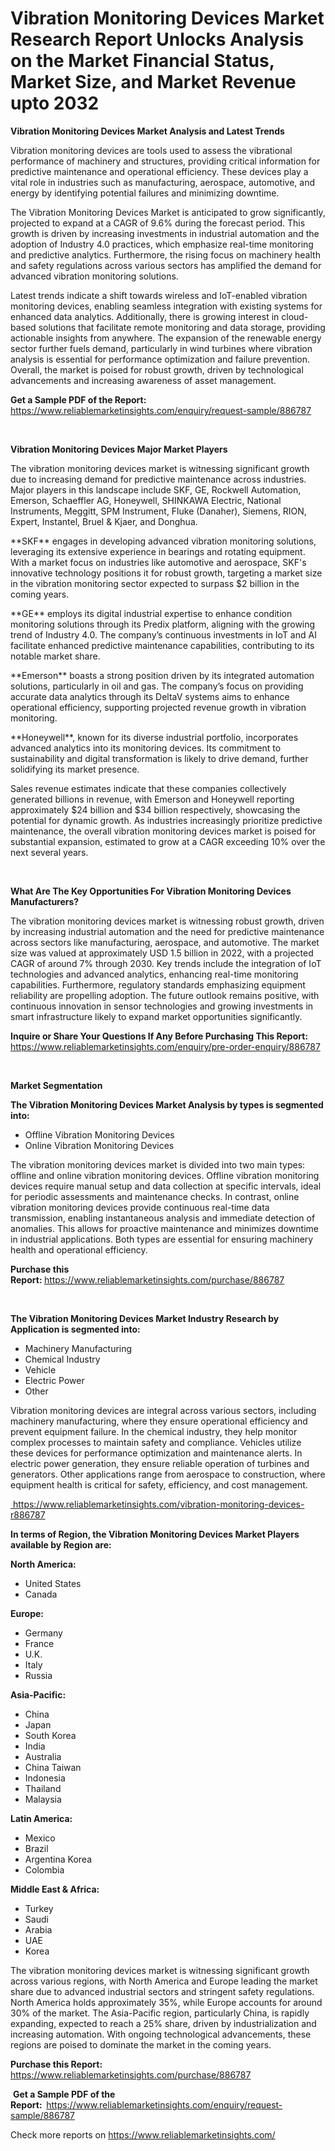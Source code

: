 <p><h1>Vibration Monitoring Devices Market Research Report Unlocks Analysis on the Market Financial Status, Market Size, and Market Revenue upto 2032</h1></p><p><strong>Vibration Monitoring Devices Market Analysis and Latest Trends</strong></p>
<p><p>Vibration monitoring devices are tools used to assess the vibrational performance of machinery and structures, providing critical information for predictive maintenance and operational efficiency. These devices play a vital role in industries such as manufacturing, aerospace, automotive, and energy by identifying potential failures and minimizing downtime.</p><p>The Vibration Monitoring Devices Market is anticipated to grow significantly, projected to expand at a CAGR of 9.6% during the forecast period. This growth is driven by increasing investments in industrial automation and the adoption of Industry 4.0 practices, which emphasize real-time monitoring and predictive analytics. Furthermore, the rising focus on machinery health and safety regulations across various sectors has amplified the demand for advanced vibration monitoring solutions.</p><p>Latest trends indicate a shift towards wireless and IoT-enabled vibration monitoring devices, enabling seamless integration with existing systems for enhanced data analytics. Additionally, there is growing interest in cloud-based solutions that facilitate remote monitoring and data storage, providing actionable insights from anywhere. The expansion of the renewable energy sector further fuels demand, particularly in wind turbines where vibration analysis is essential for performance optimization and failure prevention. Overall, the market is poised for robust growth, driven by technological advancements and increasing awareness of asset management.</p></p>
<p><strong>Get a Sample PDF of the Report:&nbsp;</strong> <a href="https://www.reliablemarketinsights.com/enquiry/request-sample/886787?utm_campaign=2449&utm_medium=2&utm_source=Github&utm_content=ia&utm_term=17022025&utm_id=vibration-monitoring-devices">https://www.reliablemarketinsights.com/enquiry/request-sample/886787</a></p>
<p>&nbsp;</p>
<p><strong>Vibration Monitoring Devices Major Market Players</strong></p>
<p><p>The vibration monitoring devices market is witnessing significant growth due to increasing demand for predictive maintenance across industries. Major players in this landscape include SKF, GE, Rockwell Automation, Emerson, Schaeffler AG, Honeywell, SHINKAWA Electric, National Instruments, Meggitt, SPM Instrument, Fluke (Danaher), Siemens, RION, Expert, Instantel, Bruel & Kjaer, and Donghua.</p><p>**SKF** engages in developing advanced vibration monitoring solutions, leveraging its extensive experience in bearings and rotating equipment. With a market focus on industries like automotive and aerospace, SKF's innovative technology positions it for robust growth, targeting a market size in the vibration monitoring sector expected to surpass $2 billion in the coming years.</p><p>**GE** employs its digital industrial expertise to enhance condition monitoring solutions through its Predix platform, aligning with the growing trend of Industry 4.0. The company’s continuous investments in IoT and AI facilitate enhanced predictive maintenance capabilities, contributing to its notable market share.</p><p>**Emerson** boasts a strong position driven by its integrated automation solutions, particularly in oil and gas. The company’s focus on providing accurate data analytics through its DeltaV systems aims to enhance operational efficiency, supporting projected revenue growth in vibration monitoring.</p><p>**Honeywell**, known for its diverse industrial portfolio, incorporates advanced analytics into its monitoring devices. Its commitment to sustainability and digital transformation is likely to drive demand, further solidifying its market presence.</p><p>Sales revenue estimates indicate that these companies collectively generated billions in revenue, with Emerson and Honeywell reporting approximately $24 billion and $34 billion respectively, showcasing the potential for dynamic growth. As industries increasingly prioritize predictive maintenance, the overall vibration monitoring devices market is poised for substantial expansion, estimated to grow at a CAGR exceeding 10% over the next several years.</p></p>
<p>&nbsp;</p>
<p><strong>What Are The Key Opportunities For Vibration Monitoring Devices Manufacturers?</strong></p>
<p><p>The vibration monitoring devices market is witnessing robust growth, driven by increasing industrial automation and the need for predictive maintenance across sectors like manufacturing, aerospace, and automotive. The market size was valued at approximately USD 1.5 billion in 2022, with a projected CAGR of around 7% through 2030. Key trends include the integration of IoT technologies and advanced analytics, enhancing real-time monitoring capabilities. Furthermore, regulatory standards emphasizing equipment reliability are propelling adoption. The future outlook remains positive, with continuous innovation in sensor technologies and growing investments in smart infrastructure likely to expand market opportunities significantly.</p></p>
<p><strong>Inquire or Share Your Questions If Any Before Purchasing This Report:</strong> <a href="https://www.reliablemarketinsights.com/enquiry/pre-order-enquiry/886787?utm_campaign=2449&utm_medium=2&utm_source=Github&utm_content=ia&utm_term=17022025&utm_id=vibration-monitoring-devices">https://www.reliablemarketinsights.com/enquiry/pre-order-enquiry/886787</a></p>
<p>&nbsp;</p>
<p><strong>Market Segmentation</strong></p>
<p><strong>The Vibration Monitoring Devices Market Analysis by types is segmented into:</strong></p>
<p><ul><li>Offline Vibration Monitoring Devices</li><li>Online Vibration Monitoring Devices</li></ul></p>
<p><p>The vibration monitoring devices market is divided into two main types: offline and online vibration monitoring devices. Offline vibration monitoring devices require manual setup and data collection at specific intervals, ideal for periodic assessments and maintenance checks. In contrast, online vibration monitoring devices provide continuous real-time data transmission, enabling instantaneous analysis and immediate detection of anomalies. This allows for proactive maintenance and minimizes downtime in industrial applications. Both types are essential for ensuring machinery health and operational efficiency.</p></p>
<p><strong>Purchase this Report:&nbsp;</strong><a href="https://www.reliablemarketinsights.com/purchase/886787?utm_campaign=2449&utm_medium=2&utm_source=Github&utm_content=ia&utm_term=17022025&utm_id=vibration-monitoring-devices">https://www.reliablemarketinsights.com/purchase/886787</a></p>
<p>&nbsp;</p>
<p><strong>The Vibration Monitoring Devices Market Industry Research by Application is segmented into:</strong></p>
<p><ul><li>Machinery Manufacturing</li><li>Chemical Industry</li><li>Vehicle</li><li>Electric Power</li><li>Other</li></ul></p>
<p><p>Vibration monitoring devices are integral across various sectors, including machinery manufacturing, where they ensure operational efficiency and prevent equipment failure. In the chemical industry, they help monitor complex processes to maintain safety and compliance. Vehicles utilize these devices for performance optimization and maintenance alerts. In electric power generation, they ensure reliable operation of turbines and generators. Other applications range from aerospace to construction, where equipment health is critical for safety, efficiency, and cost management.</p></p>
<p><a href="https://www.reliablemarketinsights.com/vibration-monitoring-devices-r886787?utm_campaign=2449&utm_medium=2&utm_source=Github&utm_content=ia&utm_term=17022025&utm_id=vibration-monitoring-devices">&nbsp;https://www.reliablemarketinsights.com/vibration-monitoring-devices-r886787</a></p>
<p><strong>In terms of Region, the Vibration Monitoring Devices Market Players available by Region are:</strong></p>
<p>
    <p> <strong> North America: </strong>
        <ul>
            <li>United States</li>
            <li>Canada</li>
        </ul>
        </p> 
    <p> <strong> Europe: </strong>
        <ul>
            <li>Germany</li>
            <li>France</li>
            <li>U.K.</li>
            <li>Italy</li>
            <li>Russia</li>
        </ul>
        </p> 
    <p> <strong> Asia-Pacific: </strong>
        <ul>
            <li>China</li>
            <li>Japan</li>
            <li>South Korea</li>
            <li>India</li>
            <li>Australia</li>
            <li>China Taiwan</li>
            <li>Indonesia</li>
            <li>Thailand</li>
            <li>Malaysia</li>
        </ul>
        </p> 
    <p> <strong> Latin America: </strong>
        <ul>
            <li>Mexico</li>
            <li>Brazil</li>
            <li>Argentina Korea</li>
            <li>Colombia</li>
        </ul>
        </p> 
    <p> <strong> Middle East & Africa: </strong>
        <ul>
            <li>Turkey</li>
            <li>Saudi</li>
            <li>Arabia</li>
            <li>UAE</li>
            <li>Korea</li>
        </ul>
    </p>
    </p>
<p><p>The vibration monitoring devices market is witnessing significant growth across various regions, with North America and Europe leading the market share due to advanced industrial sectors and stringent safety regulations. North America holds approximately 35%, while Europe accounts for around 30% of the market. The Asia-Pacific region, particularly China, is rapidly expanding, expected to reach a 25% share, driven by industrialization and increasing automation. With ongoing technological advancements, these regions are poised to dominate the market in the coming years.</p></p>
<p><strong>Purchase this Report: </strong><a href="https://www.reliablemarketinsights.com/purchase/886787?utm_campaign=2449&utm_medium=2&utm_source=Github&utm_content=ia&utm_term=17022025&utm_id=vibration-monitoring-devices">https://www.reliablemarketinsights.com/purchase/886787</a></p>
<p>&nbsp;<strong>Get a Sample PDF of the Report:&nbsp;&nbsp;</strong><a href="https://www.reliablemarketinsights.com/enquiry/request-sample/886787?utm_campaign=2449&utm_medium=2&utm_source=Github&utm_content=ia&utm_term=17022025&utm_id=vibration-monitoring-devices">https://www.reliablemarketinsights.com/enquiry/request-sample/886787</a></p>
<p><strong></strong></p>
<p>Check more reports on <a href="https://www.reliablemarketinsights.com/?utm_campaign=2449&utm_medium=2&utm_source=Github&utm_content=ia&utm_term=17022025&utm_id=vibration-monitoring-devices">https://www.reliablemarketinsights.com/</a></p>